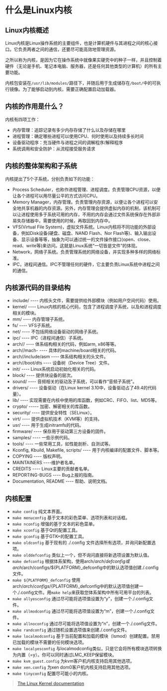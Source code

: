 # 什么是Linux内核

## Linux内核概述

Linux内核是Linux操作系统的主要组件，也是计算机硬件与其进程之间的核心接口。它负责两者之间的通信，还要尽可能高效地管理资源。

之所以称为内核，是因为它在操作系统中就像果实硬壳中的种子一样，并且控制着硬件（无论是手机、笔记本电脑、服务器，还是任何其他类型的计算机）的所有主要功能。

内核包安装在`/usr/lib/modules/`路径下，并随后用于生成储存在`/boot/`中的可执行镜像。为了能够启动到内核，需要正确配置启动加载器。

## 内核的作用是什么？

内核有四项工作：

- 内存管理：追踪记录有多少内存存储了什么以及存储在哪里
- 进程管理：确定哪些进程可以使用CPU、何时使用以及持续多长时间
- 设备驱动程序：充当硬件与进程之间的调解程序/解释程序
- 系统调用和安全防护：从流程接受服务请求

## 内核的整体架构和子系统

内核提出了5个子系统，分别负责如下的功能：

- Process Scheduler，也称作进程管理、进程调度。负责管理CPU资源，以便让各个进程可以用尽量公平的方式访问CPU。
- Memory Manager，内存管理。负责管理内存资源，以便让各个进程可以安全地共享机器的内存资源。另外，内存管理会提供虚拟内存的机制，该机制可以让进程使用多于系统可用的内存，不用的内存会通过文件系统保存在外部非易失存储器中，需要使用的时候，再取回到内存中。
- VFS(Virtual File System)，虚拟文件系统。Linux内核将不同功能的外部设备，例如Disk设备(硬盘、磁盘、NAND Flash、Nor Flash等)、输入输出设备、显示设备等等，抽象为可以通过统一的文件操作接口(open、close、read、write等)来访问。这就是Linux系统“一切皆是文件”的体现。
- Network，网络子系统。负责管理系统的网络设备，并实现多种多样的网络标准。
- IPC，进程间通信。IPC不管理任何的硬件，它主要负责Linux系统中进程之间的通信。

## 内核源代码的目录结构

- include/ ---- 内核头文件，需要提供给外部模块（例如用户空间代码）使用。
- kernel/ ---- Linux内核的核心代码，包含了进程调度子系统，以及和进程调度相关的模块。
- mm/ ---- 内存管理子系统。
- fs/ ---- VFS子系统。
- net/ ---- 不包括网络设备驱动的网络子系统。
- ipc/ ---- IPC（进程间通信）子系统。
- arch// ---- 体系结构相关的代码，例如arm, x86等等。
- arch//mach- ---- 具体的machine/board相关的代码。
- arch//include/asm ---- 体系结构相关的头文件。
- arch//boot/dts ---- 设备树（Device Tree）文件。
- init/ ---- Linux系统启动初始化相关的代码。
- block/ ---- 提供块设备的层次。
- sound/ ---- 音频相关的驱动及子系统，可以看作“音频子系统”。
- drivers/ ---- 设备驱动（在Linux kernel 3.10中，设备驱动占了49.4的代码量）。
- lib/ ---- 实现需要在内核中使用的库函数，例如CRC、FIFO、list、MD5等。
- crypto/ ----- 加密、解密相关的库函数。
- security/ ---- 提供安全特性（SELinux）。
- virt/ ---- 提供虚拟机技术（KVM等）的支持。
- usr/ ---- 用于生成initramfs的代码。
- firmware/ ---- 保存用于驱动第三方设备的固件。
- samples/ ---- 一些示例代码。
- tools/ ---- 一些常用工具，如性能剖析、自测试等。
- Kconfig, Kbuild, Makefile, scripts/ ---- 用于内核编译的配置文件、脚本等。
- COPYING ---- 版权声明。
- MAINTAINERS ----维护者名单。
- CREDITS ---- Linux主要的贡献者名单。
- REPORTING-BUGS ---- Bug上报的指南。
- Documentation, README ---- 帮助、说明文档。

## 内核配置

- `make config`       纯文本界面。
- `make menuconfig`   基于文本的彩色菜单、选项列表和对话框。
- `make nconfig`      增强的基于文本的彩色菜单。
- `make xconfig`      基于Qt的配置工具。
- `make gconfig`      基于GTK+的配置工具。
- `make oldconfig`    基于现有的 ./.config 文件选择所有选项，并询问新配置选项。
- `make olddefconfig` 类似上一个，但不询问直接将新选项设置为默认值。
- `make defconfig`    根据体系架构，使用arch/$arch/defconfig或arch/$arch/configs/${PLATFORM}_defconfig中的默认选项值创建./.config文件。
- `make ${PLATFORM}_defconfig` 使用arch/$arch/configs/${PLATFORM}_defconfig中的默认选项值创建一个./.config文件。用`make help`来获取您体系架构中所有可用平台的列表。
- `make allyesconfig` 通过尽可能将选项值设置为“y”，创建一个./.config文件。
- `make allmodconfig` 通过尽可能将选项值设置为“m”，创建一个./.config文件。
- `make allnoconfig`  通过尽可能将选项值设置为“n”，创建一个./.config文件。
- `make randconfig`   通过随机设置选项值来创建./.config文件。
- `make localmodconfig` 基于当前配置和加载的模块（lsmod）创建配置。禁用已加载的模块不需要的任何模块选项。
- `make localyesconfig` 与localmodconfig类似，只是它会将所有模块选项转换为内置（=y）。你可以同时通过LMC_KEEP保留模块。
- `make kvm_guest.config` 为kvm客户机内核支持启用其他选项。
- `make xen.config`   为xen dom0客户机内核支持启用其他选项。
- `make tinyconfig`   配置尽可能小的内核。

> [The Linux Kernel documentation](https://docs.kernel.org/index.html)

